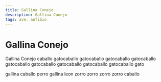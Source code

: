 ```yaml
---
title: Gallina Conejo
description: Gallina Conejo
tags: ave, anfibio
---
```


# Gallina Conejo

Gallina Conejo caballo gatocaballo gatocaballo gatocaballo gatocaballo gatocaballo gatocaballo gatocaballo gatocaballo gatocaballo gato

gallina caballo perro gallina leon zorro zorro zorro zorro caballo